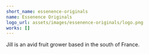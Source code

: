 ```yaml
---
short_name: essenence-originals
name: Essenence Originals
logo_url: assets/images/essenence-originals/logo.png
works: []
---
```

Jill is an avid fruit grower based in the south of France.